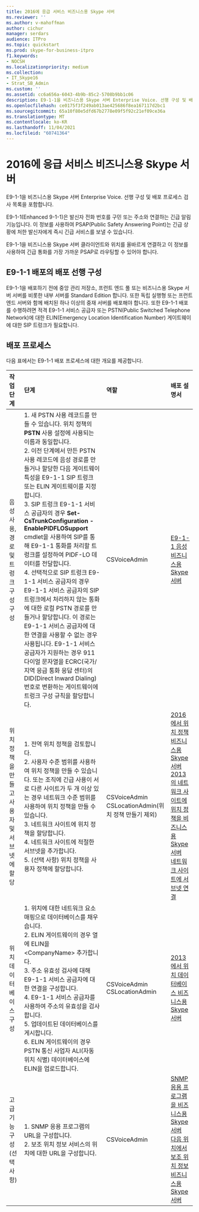 ```yaml
---
title: 2016에 응급 서비스 비즈니스용 Skype 서버
ms.reviewer: ''
ms.author: v-mahoffman
author: cichur
manager: serdars
audience: ITPro
ms.topic: quickstart
ms.prod: skype-for-business-itpro
f1.keywords:
- NOCSH
ms.localizationpriority: medium
ms.collection:
- IT_Skype16
- Strat_SB_Admin
ms.custom: ''
ms.assetid: cc6a656a-6043-4b9b-85c2-5708b9bb1c06
description: E9-1-1을 비즈니스용 Skype 서버 Enterprise Voice. 선행 구성 및 배포 프로세스 검사 목록을 포함합니다.
ms.openlocfilehash: ce0175f3f249ab013ae425686f8ea167117d2bc1
ms.sourcegitcommit: 65a10f80e5dfd67b2778e09f5f92c21ef09ce36a
ms.translationtype: MT
ms.contentlocale: ko-KR
ms.lasthandoff: 11/04/2021
ms.locfileid: "60741364"
---
```

# <a name="deploy-emergency-services-in-skype-for-business-server"></a>2016에 응급 서비스 비즈니스용 Skype 서버
 
E9-1-1을 비즈니스용 Skype 서버 Enterprise Voice. 선행 구성 및 배포 프로세스 검사 목록을 포함합니다.
  
E9-1-1(Enhanced 9-1-1)은 발신자 전화 번호를 구민 또는 주소와 연결하는 긴급 알림 기능입니다. 이 정보를 사용하여 PSAP(Public Safety Answering Point)는 긴급 상황에 처한 발신자에게 즉시 긴급 서비스를 보낼 수 있습니다.
  
E9-1-1을 비즈니스용 Skype 서버 클라이언트와 위치를 올바르게 연결하고 이 정보를 사용하여 긴급 통화를 가장 가까운 PSAP로 라우팅할 수 있어야 합니다.
  
## <a name="deployment-prerequisites-for-e9-1-1"></a>E9-1-1 배포의 배포 선행 구성

E9-1-1을 배포하기 전에 중앙 관리 저장소, 프런트 엔드 풀 또는 비즈니스용 Skype 서버 서버를 비롯한 내부 서버를 Standard Edition 합니다. 또한 독립 실행형 또는 프런트 엔드 서버와 함께 배치된 하나 이상의 중재 서버를 배포해야 합니다. 또한 E9-1-1 배포를 수행하려면 적격 E9-1-1 서비스 공급자 또는 PSTN(Public Switched Telephone Network)에 대한 ELIN(Emergency Location Identification Number) 게이트웨이에 대한 SIP 트렁크가 필요합니다.
  
## <a name="deployment-process"></a>배포 프로세스

다음 표에서는 E9-1-1 배포 프로세스에 대한 개요를 제공합니다.
  
|**작업 단계**|**단계**|**역할**|**배포 설명서**|
|:-----|:-----|:-----|:-----|
|음성 사용, 경로 및 트렁크 구성 구성  <br/> |1. 새 PSTN 사용 레코드를 만들 수 있습니다. 위치 정책의 **PSTN** 사용 설정에 사용되는 이름과 동일합니다. <br/> 2. 이전 단계에서 만든 PSTN 사용 레코드에 음성 경로를 만들거나 할당한 다음 게이트웨이 특성을 E9-1-1 SIP 트렁크 또는 ELIN 게이트웨이를 지정합니다.  <br/> 3. SIP 트렁크 E9-1-1 서비스 공급자의 경우 **Set-CsTrunkConfiguration -EnablePIDFLOSupport** cmdlet을 사용하여 SIP를 통해 E9-1-1 통화를 처리할 트렁크를 설정하여 PIDF-LO 데이터를 전달합니다. <br/> 4. 선택적으로 SIP 트렁크 E9-1-1 서비스 공급자의 경우 E9-1-1 서비스 공급자의 SIP 트렁크에서 처리하지 않는 통화에 대한 로컬 PSTN 경로를 만들거나 할당합니다. 이 경로는 E9-1-1 서비스 공급자에 대한 연결을 사용할 수 없는 경우 사용됩니다. E9-1-1 서비스 공급자가 지원하는 경우 911 다이얼 문자열을 ECRC(국가/지역 응급 통화 응답 센터)의 DID(Direct Inward Dialing) 번호로 변환하는 게이트웨이에 트렁크 구성 규칙을 할당합니다.  <br/> |CSVoiceAdmin  <br/> |[E9-1-1 음성 비즈니스용 Skype 서버](configure-an-e9-1-1-voice-route.md) <br/> |
|위치 정책을 만들고 사용자 및 서브넷에 할당  <br/> |1. 전역 위치 정책을 검토합니다.  <br/> 2. 사용자 수준 범위를 사용하여 위치 정책을 만들 수 있습니다. 또는 조직에 긴급 사용이 서로 다른 사이트가 두 개 이상 있는 경우 네트워크 수준 범위를 사용하여 위치 정책을 만들 수 있습니다.  <br/> 3. 네트워크 사이트에 위치 정책을 할당합니다.  <br/> 4. 네트워크 사이트에 적절한 서브넷을 추가합니다.  <br/> 5. (선택 사항) 위치 정책을 사용자 정책에 할당합니다.  <br/> |CSVoiceAdmin  <br/> CSLocationAdmin(위치 정책 만들기 제외)  <br/> |[2016에서 위치 정책 비즈니스용 Skype 서버](create-location-policies.md) <br/> [2013의 네트워크 사이트에 위치 정책을 비즈니스용 Skype 서버](add-a-location-policy-to-a-network-site.md) <br/> [네트워크 사이트에 서브넷 연결](deploy-network.md#BKMK_AssociateSubnets) <br/> |
|위치 데이터베이스 구성  <br/> |1. 위치에 대한 네트워크 요소 매핑으로 데이터베이스를 채우습니다.  <br/> 2. ELIN 게이트웨이의 경우 열에 ELIN을 \<CompanyName\> 추가합니다.  <br/> 3. 주소 유효성 검사에 대해 E9-1-1 서비스 공급자에 대한 연결을 구성합니다.  <br/> 4. E9-1-1 서비스 공급자를 사용하여 주소의 유효성을 검사합니다.  <br/> 5. 업데이트된 데이터베이스를 게시합니다.  <br/> 6. ELIN 게이트웨이의 경우 PSTN 통신 사업자 ALI(자동 위치 식별) 데이터베이스에 ELIN을 업로드합니다.  <br/> |CSVoiceAdmin  <br/> CSLocationAdmin  <br/> |[2013에서 위치 데이터베이스 비즈니스용 Skype 서버](configure-the-location-database.md) <br/> |
|고급 기능 구성(선택 사항)  <br/> |1. SNMP 응용 프로그램의 URL을 구성합니다.  <br/> 2. 보조 위치 정보 서비스의 위치에 대한 URL을 구성합니다.  <br/> |CSVoiceAdmin  <br/> |[SNMP 응용 프로그램을 비즈니스용 Skype 서버](configure-an-snmp-application.md) <br/> [다음 위치에서 보조 위치 정보 비즈니스용 Skype 서버](secondary-location-information-service.md) <br/> |
   

